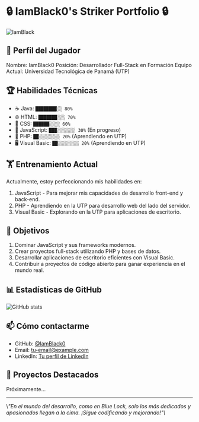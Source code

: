# 🔒 IamBlack0's Striker Portfolio 🔒

![IamBlack](https://github.com/user-attachments/assets/af327fd6-aca3-4773-9f6d-3d21c5fca6b2?height=200&width=600)


## 👤 Perfil del Jugador

Nombre: IamBlack0
Posición: Desarrollador Full-Stack en Formación
Equipo Actual: Universidad Tecnológica de Panamá (UTP)

## 🏆 Habilidades Técnicas

- ☕ Java: ```████████░░ 80%```
- 🌐 HTML: ```███████░░░ 70%```
- 🎨 CSS:  ```██████░░░░ 60%```
- 📜 JavaScript: ```███░░░░░░░ 30%``` (En progreso)
- 🐘 PHP: ```██░░░░░░░░ 20%``` (Aprendiendo en UTP)
- 🖥️ Visual Basic: ```██░░░░░░░░ 20%``` (Aprendiendo en UTP)

## 🏋️ Entrenamiento Actual

Actualmente, estoy perfeccionando mis habilidades en:

1. JavaScript - Para mejorar mis capacidades de desarrollo front-end y back-end.
2. PHP - Aprendiendo en la UTP para desarrollo web del lado del servidor.
3. Visual Basic - Explorando en la UTP para aplicaciones de escritorio.

## 🥅 Objetivos

1. Dominar JavaScript y sus frameworks modernos.
2. Crear proyectos full-stack utilizando PHP y bases de datos.
3. Desarrollar aplicaciones de escritorio eficientes con Visual Basic.
4. Contribuir a proyectos de código abierto para ganar experiencia en el mundo real.

## 📊 Estadísticas de GitHub

![GitHub stats](https://github-readme-stats.vercel.app/api?username=IamBlack0&show_icons=true&theme=radical)

## 📫 Cómo contactarme

- GitHub: [@IamBlack0](https://github.com/IamBlack0)
- Email: [tu-email@example.com](mailto:tu-email@example.com)
- LinkedIn: [Tu perfil de LinkedIn](https://www.linkedin.com/in/tu-perfil/)

## 💼 Proyectos Destacados

Próximamente...

---

\\*"En el mundo del desarrollo, como en Blue Lock, solo los más dedicados y apasionados llegan a la cima. ¡Sigue codificando y mejorando!"\\*

